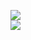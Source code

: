[![](https://img.shields.io/badge/Made%20With-Github%20Spray-lightgrey.svg?style=for-the-badge&logo=github)](https://github.com/Annihil/github-spray#3106)  
[![](https://i.imgur.com/2DrTn0Z.gif)](https://github.com/Annihil/github-spray)